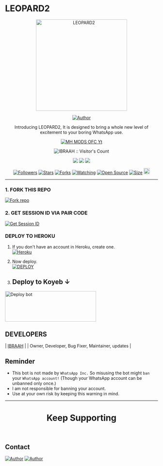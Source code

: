 # LEOPARD2

<p align="center">
  <a href="https://youtu.be/WcA7GZuaN0A">
    <img alt="LEOPARD2" height="300" src="https://telegra.ph/file/f0868869d3df4cb3353c3.jpg">
  </a>
</p>

<p align="center">
  <a href="https://github.com/Ibraah2"><img title="Author" src="https://img.shields.io/badge/Ibraah2-black?style=for-the-badge&logo=WhatsApp"></a>
</p>

<p align="center">Introducing LEOPARD2, It is designed to bring a whole new level of excitement to your boring WhatsApp use.</p>

<p align="center">
  <a aria-label="LEOPARD2 is free to use" href="https://youtube.com/@mhmodsofc" target="_blank">
    <img alt="MH MODS OFC Yt" src="https://img.shields.io/youtube/channel/subscribers/UCWHA-PreVSVaYhDTAiUipCA" target="_blank" />
  </a>
</p>

<p align="center"><img src="https://profile-counter.glitch.me/{IBRAAH}/count.svg" alt="IBRAAH :: Visitor's Count" /></p>

<p align="center">
  <a href="https://whatsapp.com/channel/0029Vabz7vUJ3jutx2fNsf2P"><img src="https://img.shields.io/badge/Connect on WhatsApp-25D366?style=for-the-badge&logo=whatsapp&logoColor=white"></a>
  <a href="https://www.youtube.com/channel/UCWHA-PreVSVaYhDTAiUipCA"><img src="https://img.shields.io/badge/Subcribe On Youtube-E4405F?style=for-the-badge&logo=youtube&logoColor=white"></a>
  <a href="https://whatsapp.com/channel/0029Vabz7vUJ3jutx2fNsf2P"><img src="https://img.shields.io/badge/Join WhatsApp Group-25D366?style=for-the-badge&logo=whatsapp&logoColor=white"></a>
</p>

<p align="center">
  <a href="https://github.com/Ibraah2/followers"><img title="Followers" src="https://img.shields.io/github/followers/Ibraah2?color=red&style=flat-square"></a>
  <a href="https://github.com/Ibraah2/LEOPARD2/stargazers"><img title="Stars" src="https://img.shields.io/github/stars/Ibraah2/LEOPARD2?color=blue&style=flat-square"></a>
  <a href="https://github.com/Ibraah2/LEOPARD2/network/members"><img title="Forks" src="https://img.shields.io/github/forks/Ibraah2/LEOPARD2?color=red&style=flat-square"></a>
  <a href="https://github.com/Ibraah2/LEOPARD2/watchers"><img title="Watching" src="https://img.shields.io/github/watchers/Ibraah2/LEOPARD2?label=Watchers&color=blue&style=flat-square"></a>
  <a href="https://github.com/Ibraah2/LEOPARD2"><img title="Open Source" src="https://img.shields.io/badge/Author-IBRAAH SID X %20IBRAAH-red?v=103"></a>
  <a href="https://github.com/Ibraah2/LEOPARD2"><img title="Size" src="https://img.shields.io/github/repo-size/Ibraah2/LEOPARD2?style=flat-square&color=green"></a>
  <a href="https://github.com/Ibraah2/LEOPARD2/graphs/commit-activity"><img height="20" src="https://img.shields.io/badge/Maintained%3F-yes-green.svg"></a>
</p>

---

### 1. FORK THIS REPO

<a href='https://github.com/Ibraah2/LEOPARD2/fork' target="_blank"><img alt='Fork repo' src='https://img.shields.io/badge/Fork This Repo-black?style=for-the-badge&logo=git&logoColor=white'/></a>

### 2. GET SESSION ID VIA PAIR CODE

<a href='https://toxic-crocodile-goutammallick516-cab1ca96.koyeb.app' target="_blank"><img alt='Get Session ID' src='https://img.shields.io/badge/Click here to get your session id-blue?style=for-the-badge&logo=opencv&logoColor=white'/></a>

### DEPLOY TO HEROKU

1. If you don't have an account in Heroku, create one.
    <br>
    <a href='https://signup.heroku.com/' target="_blank"><img alt='Heroku' src='https://img.shields.io/badge/-Create-black?style=for-the-badge&logo=heroku&logoColor=white'/></a>
2. Now deploy.
    <br>
    <a href='https://heroku.com/deploy' target="_blank"><img alt='DEPLOY' src='https://img.shields.io/badge/-DEPLOY-black?style=for-the-badge&logo=heroku&logoColor=white'/></a>



3. ## Deploy to Koyeb ↓

<a href="https://app.koyeb.com/services/deploy/?type=git&repository=github.com%2FLEOPARD2%2FLEOPARD2&branch=main&name=ethix-md&builder=dockerfile&env%5BAUTO_BLOCK=false%5D=&env%5BSESSION_ID%5D=your%20sessionid%20here&env%5BMODE%5D=public&env=%5BAUTO_READ%5D%3Dfalse&env%5BAUTO_STATUS_SEEN%5D=true" target="blank"><img align="center" src="https://i.imgur.com/PNoLtFq.png" width="300" height="100" alt="Deploy bot"/></a>




## DEVELOPERS

  
  | [IBRAAH](https://github.com/Leopardibraah/LEOPARD2) |
  | Owner, Developer, Bug Fixer, Maintainer, updates |
</div>



## Reminder

- This bot is not made by `WhatsApp Inc.` So misusing the bot might `ban` your `WhatsApp account!` (Though your WhatsApp account can be unbanned only once.)
- I am not responsible for banning your account.
- Use at your own risk by keeping this warning in mind.

---

<h1 align="center">Keep Supporting</h1>

<br>

## Contact

<p align="left">
  <a href="ibraahleopard@gmail.com"><img title="Author" src="https://img.shields.io/badge/GMAIL-ME-black?style=for-the-badge&logo=Gmail"></a>
  <a href="https://wa.me/254702302770?text=Hi+sid+Sir...+I+need+some+help+in+LEOPARD2"><img title="Author" src="https://img.shields.io/badge/WHATSAPP-ME-red?style=for-the-badge&logo=WhatsApp"></a>
</p>

